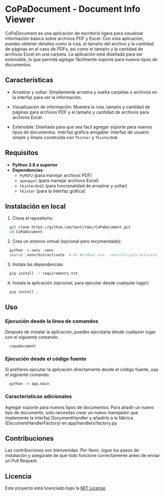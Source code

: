 
# CoPaDocument - Document Info Viewer

CoPaDocument es una aplicación de escritorio ligera para visualizar información básica sobre archivos PDF y Excel. Con esta aplicación, puedes obtener detalles como la ruta, el tamaño del archivo y la cantidad de páginas en el caso de PDFs, así como el tamaño y la cantidad de archivos Excel en una carpeta. La aplicación está diseñada para ser extensible, lo que permite agregar fácilmente soporte para nuevos tipos de documentos.


## Características

- Arrastrar y soltar: Simplemente arrastra y suelta carpetas o archivos en la interfaz para ver la información.

- Visualización de información: Muestra la ruta, tamaño y cantidad de páginas para archivos PDF y el tamaño y cantidad de archivos para archivos Excel.

- Extensible: Diseñada para que sea fácil agregar soporte para nuevos tipos de documentos.
Interfaz gráfica amigable: Interfaz de usuario simple y limpia construida con `Tkinter` y `TkinterDnD`.
## Requisitos

- **Python 3.8 o superior**
- **Dependencias**:
  - `PyPDF2` (para manejar archivos PDF)
  - `openpyxl` (para manejar archivos Excel)
  - `tkinterdnd2` (para funcionalidad de arrastrar y soltar)
  - `tkinter` (para la interfaz gráfica)
## Instalación en local

1. Clona el repositorio:

```bash
  git clone https://github.com/SantiYami/CoPaDocument.git
  cd CoPaDocument
```

2. Crea un entorno virtual (opcional pero recomendado):

```bash
  python -m venv .venv
  source .venv/bin/activate  # En Windows usa: .venv\Scripts\activate
```

3. Instala las dependencias:

```bash
  pip install -r requirements.txt
```

4. Instala la aplicación (opcional, para ejecutar desde cualquier lugar):

```bash
  pip install .
```


## Uso

### Ejecución desde la línea de comandos

Después de instalar la aplicación, puedes ejecutarla desde cualquier lugar con el siguiente comando:

```bash
  copadocument
```

### Ejecución desde el código fuente
Si prefieres ejecutar la aplicación directamente desde el código fuente, usa el siguiente comando:

```bash
  python -m app.main
```

### Características adicionales
Agregar soporte para nuevos tipos de documentos: Para añadir un nuevo tipo de documento, solo necesitas crear un nuevo manejador que implemente la interfaz DocumentHandler y añadirlo a la fábrica (DocumentHandlerFactory) en app/handlers/factory.py.


## Contribuciones

Las contribuciones son bienvenidas. Por favor, sigue los pasos de instalación y asegúrate de que todo funcione correctamente antes de enviar un Pull Request.
## Licencia

Este proyecto está licenciado bajo la [MIT License](https://github.com/SantiYami/CoPaDocument?tab=MIT-1-ov-file).
